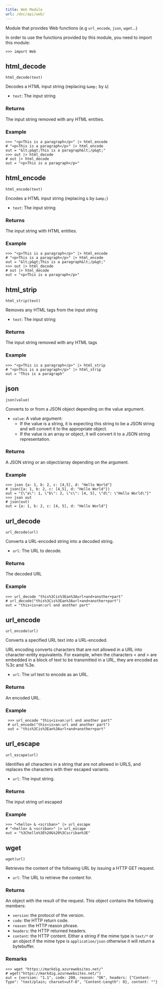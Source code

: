 ```yaml
---
title: Web Module
url: /doc/api/web/
---
```


Module that provides Web functions (e.g `url_encode`, `json`, `wget`...)

In order to use the functions provided by this module, you need to import this module:

```kalk
>>> import Web
```

## html_decode

`html_decode(text)`

Decodes a HTML input string (replacing `&amp;` by `&`)

- `text`: The input string

### Returns

The input string removed with any HTML entities.

### Example

```kalk
>>> "<p>This is a paragraph</p>" |> html_encode
# "<p>This is a paragraph</p>" |> html_encode
out = "&lt;p&gt;This is a paragraph&lt;/p&gt;"
>>> out |> html_decode
# out |> html_decode
out = "<p>This is a paragraph</p>"
```

## html_encode

`html_encode(text)`

Encodes a HTML input string (replacing `&` by `&amp;`)

- `text`: The input string

### Returns

The input string with HTML entities.

### Example

```kalk
>>> "<p>This is a paragraph</p>" |> html_encode
# "<p>This is a paragraph</p>" |> html_encode
out = "&lt;p&gt;This is a paragraph&lt;/p&gt;"
>>> out |> html_decode
# out |> html_decode
out = "<p>This is a paragraph</p>"
```

## html_strip

`html_strip(text)`

Removes any HTML tags from the input string

- `text`: The input string

### Returns

The input string removed with any HTML tags

### Example

```kalk
>>> "<p>This is a paragraph</p>" |> html_strip
# "<p>This is a paragraph</p>" |> html_strip
out = "This is a paragraph"
```

## json

`json(value)`

Converts to or from a JSON object depending on the value argument.

- `value`: A value argument:
    - If the value is a string, it is expecting this string to be a JSON string and will convert it to the appropriate object.
    - If the value is an array or object, it will convert it to a JSON string representation.

### Returns

A JSON string or an object/array depending on the argument.

### Example

```kalk
>>> json {a: 1, b: 2, c: [4,5], d: "Hello World"}
# json({a: 1, b: 2, c: [4,5], d: "Hello World"})
out = "{\"a\": 1, \"b\": 2, \"c\": [4, 5], \"d\": \"Hello World\"}"
>>> json out
# json(out)
out = {a: 1, b: 2, c: [4, 5], d: "Hello World"}
```

## url_decode

`url_decode(url)`

Converts a URL-encoded string into a decoded string.

- `url`: The URL to decode.

### Returns

The decoded URL

### Example

```kalk
>>> url_decode "this%3Cis%3Ean%3Aurl+and+another+part"
# url_decode("this%3Cis%3Ean%3Aurl+and+another+part")
out = "this<is>an:url and another part"
```

## url_encode

`url_encode(url)`

Converts a specified URL text into a URL-encoded.

 URL encoding converts characters that are not allowed in a URL into character-entity equivalents.
 For example, when the characters < and > are embedded in a block of text to be transmitted in a URL, they are encoded as %3c and %3e.

- `url`: The url text to encode as an URL.

### Returns

An encoded URL.

### Example

```kalk
 >>> url_encode "this<is>an:url and another part"
 # url_encode("this<is>an:url and another part")
 out = "this%3Cis%3Ean%3Aurl+and+another+part"
```

## url_escape

`url_escape(url)`

Identifies all characters in a string that are not allowed in URLS, and replaces the characters with their escaped variants.

- `url`: The input string.

### Returns

The input string url escaped

### Example

```kalk
>>> "<hello> & <scriban>" |> url_escape
# "<hello> & <scriban>" |> url_escape
out = "%3Chello%3E%20&%20%3Cscriban%3E"
```

## wget

`wget(url)`

Retrieves the content of the following URL by issuing a HTTP GET request.

- `url`: The URL to retrieve the content for.

### Returns

An object with the result of the request. This object contains the following members:
- `version`: the protocol of the version.
- `code`: the HTTP return code.
- `reason`: the HTTP reason phrase.
- `headers`: the HTTP returned headers.
- `content`: the HTTP content. Either a string if the mime type is `text/*` or an object if the mime type is `application/json` otherwise it will return a bytebuffer.

### Remarks

```
>>> wget "https://markdig.azurewebsites.net/"
# wget("https://markdig.azurewebsites.net/")
out = {version: "1.1", code: 200, reason: "OK", headers: {"Content-Type": "text/plain; charset=utf-8", "Content-Length": 0}, content: ""}
```
